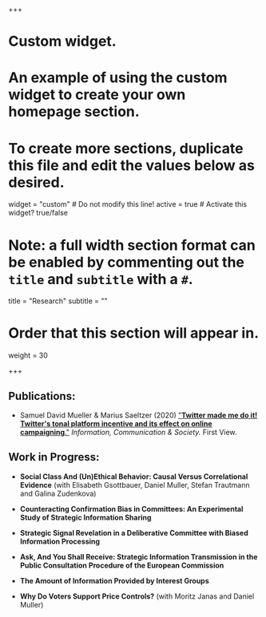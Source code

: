 +++
# Custom widget.
# An example of using the custom widget to create your own homepage section.
# To create more sections, duplicate this file and edit the values below as desired.
widget = "custom"  # Do not modify this line!
active = true  # Activate this widget? true/false

# Note: a full width section format can be enabled by commenting out the `title` and `subtitle` with a `#`.
title = "Research"
subtitle = ""

# Order that this section will appear in.
weight = 30

+++  

## Publications:

* Samuel David Mueller & Marius Saeltzer (2020) ["**Twitter made me do it! Twitter's tonal platform incentive and its effect on online campaigning**."](https://doi.org/10.1080/1369118X.2020.1850841) *Information, Communication & Society.* First View. 

## Work in Progress:

* **Social Class And (Un)Ethical Behavior: Causal Versus Correlational Evidence** (with Elisabeth Gsottbauer, Daniel Muller, Stefan Trautmann and Galina Zudenkova)

* **Counteracting Confirmation Bias in Committees: An Experimental Study of Strategic Information Sharing**

* **Strategic Signal Revelation in a Deliberative Committee with Biased Information Processing**

* **Ask, And You Shall Receive: Strategic Information Transmission in the Public Consultation Procedure of the European Commission**

* **The Amount of Information Provided by Interest Groups**

* **Why Do Voters Support Price Controls?** (with Moritz Janas and Daniel Muller)

